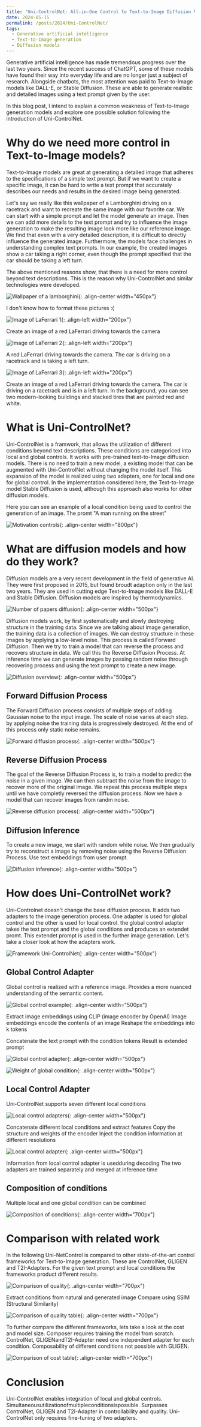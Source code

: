 ```yaml
---
title: 'Uni-ControlNet: All-in-One Control to Text-to-Image Diffusion Models - DRAFT'
date: 2024-05-15
permalink: /posts/2024/Uni-ControlNet/
tags:
  - Generative artificial intelligence
  - Text-to-Image generation
  - Diffusion models
---
```


Generative artificial intelligence has made tremendous progress over the last two years.
Since the recent success of ChatGPT, some of these models have found their way into everyday life and are no longer just a subject of research.
Alongside chatbots, the most attention was paid to Text-to-Image models like DALL-E, or Stable Diffusion.
These are able to generate realistic and detailed images using a text prompt given by the user.

In this blog post, I intend to explain a common weakness of Text-to-Image generation models and explore one possible solution following the introduction of Uni-ControlNet.

Why do we need more control in Text-to-Image models?
======

Text-to-Image models are great at generating a detailed image that adheres to the specifications of a simple text prompt.
But if we want to create a specific image, it can be hard to write a text prompt that accurately describes our needs and results in the desired image being generated.

Let's say we really like this wallpaper of a Lamborghini driving on a racetrack and want to recreate the same image with our favorite car.
We can start with a simple prompt and let the model generate an image.
Then we can add more details to the text prompt and try to influence the image generation to make the resulting image look more like our reference image.
We find that even with a very detailed description, it is difficult to directly influence the generated image.
Furthermore, the models face challenges in understanding complex text prompts.
In our example, the created images show a car taking a right corner, even though the prompt specified that the car should be taking a left turn. 

The above mentioned reasons show, that there is a need for more control beyond text descriptions.
This is the reason why Uni-ControlNet and similar technologies were developed.

![Wallpaper of a lamborghini](/images/lamborghini_wallpaper.jpg){: .align-center width="450px"}

I don't know how to format these pictures :(

![Image of LaFerrari 1](/images/laferrari_image_1.jpeg){: .align-left width="200px"}
<figcaption>Create an image of a red LaFerrari driving towards the camera</figcaption>

![Image of LaFerrari 2](/images/laferrari_image_2.jpeg){: .align-left width="200px"}
<figcaption>A red LaFerrari driving towards the camera. The car is driving on a racetrack and is taking a left turn.</figcaption>

![Image of LaFerrari 3](/images/laferrari_image_3.jpeg){: .align-left width="200px"}
<figcaption>Create an image of a red LaFerrari driving towards the camera. The car is driving on a racetrack and is in a left turn. 
In the background, you can see two modern-looking buildings and stacked tires that are painted red and white.</figcaption>


What is Uni-ControlNet?
======

Uni-ControlNet is a framwork, that allows the utilization of different conditions beyond text descriptions.
These conditions are categoriced into local and global controls.
It works with pre-trained text-to-Image diffusion models.
There is no need to train a new model, a existing model that can be augmented with Uni-ControlNet without changing the model itself.
This expansion of the model is realized using two adapters, one for local and one for global control.
In the implementation considered here, the Text-to-Image model Stable Diffusion is used, although this approach also works for other diffusion models.

Here you can see an example of a local condition being used to control the generation of an image. 
The promt "A man running on the street" 

![Motivation controls](/images/motivation_controls.png){: .align-center width="800px"}


What are diffusion models and how do they work?
======

Diffusion models are a very recent development in the field of generative AI. 
They were first proposed in 2015, but found broudt adaption only in the last two years.
They are used in cutting edge Text-to-Image models like DALL-E and Stable Diffusion.
Diffusion models are inspired by thermodynamics.

![Number of papers diffusion](/images/number_of_papers_diffusion.png){: .align-center width="500px"}

Diffusion models work, by first systematically and slowly destroying structure in the training data.
Since we are talking about image generation, the training data is a collection of images.
We can destroy structure in these images by applying a low-level noise.
This process is called Forward Diffusion.
Then we try to train a model that can reverse the process and recovers structure in data.
We call this the Reverse Diffusion Process.
At inference time we can generate images by passing random noise through recovering process
and using the text prompt to create a new image.

![Diffusion overview](/images/diffusion_overview.png){: .align-center width="500px"}

Forward Diffusion Process
------

The Forward Diffusion process consists of multiple steps of adding Gaussian noise to the input image.
The scale of noise varies at each step.
by applying noise the training data is progressively destroyed.
At the end of this process only static noise remains.

![Forward diffusion process](/images/forward_diffusion_process.png){: .align-center width="500px"}

Reverse Diffusion Process
------

The goal of the Reverse Diffusion Process is, to train a model to predict the noise in a given image.
We can then subtract the noise from the image to recover more of the original image.
We repeat this process multiple steps until we have completly reversed the diffusion process.
Now we have a model that can recover images from randm noise.

![Reverse diffusion process](/images/reverse_diffusion_process.png){: .align-center width="500px"}

Diffusion Inference
------

To create a new image, we start with random white noise.
We then gradually try to reconstruct a image by removing noise using the Reverse Diffusion Process.
Use text embeddings from user prompt.

![Diffusion inference](/images/diffusion_inference.png){: .align-center width="500px"}


How does Uni-ControlNet work?
======

Uni-Controlnet doesn't change the base diffusion process.
It adds two adapters to the image generation process.
One adapter is used for global control and the other is used for local control.
the global control adapter takes the text prompt and the global conditions and produces an extendet promt.
This extendet prompt is used in the further image generation.
Let's take a closer look at how the adapters work.

![Framework Uni-ControlNet](/images/framework_uni-controlnet.png){: .align-center width="500px"}

Global Control Adapter
------

Global control is realized with a reference image.
Provides a more nuanced understanding of the semantic content.

![Global control example](/images/global_control_example.png){: .align-center width="500px"}

Extract image embeddings using CLIP (image encoder by OpenAI)
Image embeddings encode the contents of an image
Reshape the embeddings into k tokens

Concatenate the text prompt with the condition tokens
Result is extended prompt

![Global control adapter](/images/global_control_adapter.png){: .align-center width="500px"}

![Weight of global condition](/images/weight_of_global_condition.png){: .align-center width="500px"}

Local Control Adapter
------

Uni-ControlNet supports seven different local conditions

![Local control adapters](/images/local_control_adapters.png){: .align-center width="500px"}

Concatenate different local conditions and extract features
Copy the structure and weights of the encoder
Inject the condition information at different resolutions

![Local control adapter](/images/local_control_adapter.png){: .align-center width="500px"}

Information from local control adapter is usedduring decoding
The two adapters are trained separately and merged at inference time

Composition of conditions
------

Multiple local and one global condition can be combined

![Composition of conditions](/images/composition_of_conditions.png){: .align-center width="700px"}


Comparison with related work
======

In the following Uni-NetControl is compared to other state-of-the-art control frameworks for Text-to-Image generation.
These are ControlNet, GLIGEN and T2I-Adapters.
For the given text prompt and local conditions the frameworks product different results.

![Comparison of quality](/images/comparison_quality.png){: .align-center width="700px"}

Extract conditions from natural and generated image
Compare using SSIM (Structural Similarity)

![Comparison of quality table](/images/comparison_quality_table.png){: .align-center width="700px"}

To further compare the different frameworks, lets take a look at the cost and model size.
Composer requires training the model from scratch.
ControlNet, GLIGENandT2I-Adapter need one independent adapter for each condition.
Composability of different conditions not possible with GLIGEN.

![Comparison of cost table](/images/comparison_cost_table.png){: .align-center width="700px"}


Conclusion
======

Uni-ControlNet enables integration of local and global controls.
Simultaneousutilizationofmultipleconditionsispossible.
Surpasses ControlNet, GLIGEN and T2I-Adapter in controllability and quality.
Uni-ControlNet only requires fine-tuning of two adapters.

